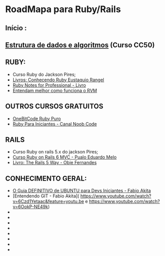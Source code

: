 # RoadMapa para Ruby/Rails

## Início :
## [Estrutura de dados e algoritmos](https://ead.napratica.org.br/enrollments/4626020/courses/36692) (Curso CC50)

## RUBY:
* Curso Ruby do Jackson Pires;
* [Livros: Conhecendo Ruby Eustaquio Rangel](https://stream2.doceru.com/pdf_dummy/eyJpZCI6IjgxMDA2MTkiLCJuYW1lIjoiQ29uaGVjZW5kbyBSdWJ5IC0gRXVzdFx1MDBlMXF1aW8gUmFuZ2VsIiwiZXh0ZW5zaW9uIjoicGRmIiwiY2hlY2tzdW1faWQiOiIxNjIyNTg5MCJ9?)
* [Ruby Notes for Professional - Livro](https://www.computer-pdf.com/aff1621254f7c1be92f64550478c56e6)
* [Entendam melhor como funciona o RVM](https://www.youtube.com/watch?v=mS1cWAbZ1rQ)



## OUTROS CURSOS GRATUITOS
* [OneBitCode Ruby Puro](https://onebitcode.com/course/ruby-puro/)
* [Ruby Para Iniciantes - Canal Noob Code](https://www.youtube.com/watch?v=bLDH3NypOVo&list=PLnV7i1DUV_zOit4a_tEDf1_PcRd25dL7e)

## RAILS
* Curso Ruby on rails 5.x do jackson Pires;
* [Curso Ruby on Rails 6 MVC - Pualo Eduardo Melo](https://www.youtube.com/playlist?list=PLqsayW8DhUmv49CBT7AvetMplBViAcwuk)
* [Livro: The Rails 5 Way - Obie Fernandes](https://edu.anarcho-copy.org/Programming%20Languages/Ruby/The%20Rails%205%20Way%20(%20PDFDrive.com%20).pdf)

## CONHECIMENTO GERAL:
* [O Guia DEFINITIVO de UBUNTU para Devs Iniciantes - Fabio Akita](https://www.youtube.com/watch?v=epiyExCyb2s)
* [Entendendo GIT - Fabio Akita]( https://www.youtube.com/watch?v=6Czd1Yetaac&feature=youtu.be e https://www.youtube.com/watch?v=6OokP-NE49k)
* []()
* []()
* []()
* []()
* []()
* []()
* []()
* []()
